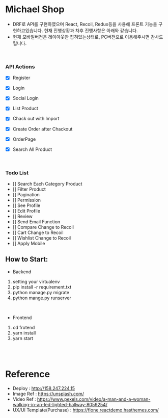 # Michael Shop
- DRF로 API를 구현하였으며 React, Recoil, Redux등을 사용해 프론트 기능을 구현하고있습니다. 현재 진행상황과 차후 진행사항은 아래와 같습니다.
- 현재 모바일버전은 레이아웃만 잡혀있는상태로, PC버전으로 이용해주시면 감사드립니다.

<br>

### API Actions

- [x] Register
- [x] Login
- [x] Social Login
- [x] List Product
- [x] Chack out with Import
- [x] Create Order after Chackout
- [x] OrderPage
- [x] Search All Product


<br>

### Todo List

- [] Search Each Category Product
- [] Filter Product
- [] Pagination
- [] Permission
- [] See Profile
- [] Edit Profile
- [] Review
- [] Send Email Function
- [] Compare Change to Recoil
- [] Cart Change to Recoil
- [] Wishlist Change to Recoil
- [] Apply Mobile

## How to Start:

- Backend

1. setting your virtualenv
2. pip install -r requirement.txt
3. python manage.py migrate
4. python mange.py runserver

<br>

 - Frontend

1. cd frotend
2. yarn install
3. yarn start


<br><br>

# Reference
- Deploy : http://158.247.224.15
- Image Ref : https://unsplash.com/
- Video Ref : https://www.pexels.com/video/a-man-and-a-woman-walking-in-an-led-lighted-hallway-8059254/
- UX/UI Template(Purchase) : https://flone.reactdemo.hasthemes.com/ 